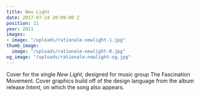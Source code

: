 ```yaml
---
title: New Light
date: 2017-07-24 20:09:00 Z
position: 11
year: 2011
images:
- image: "/uploads/rationale-newlight-1.jpg"
thumb_image:
  image: "/uploads/rationale-newlight-0.jpg"
og_image: "/uploads/rationale-newlight-og.jpg"
---
```


Cover for the single *New Light,* designed for music group The Fascination Movement. Cover graphics build off of the design language from the album release *Intent,* on which the song also appears.
